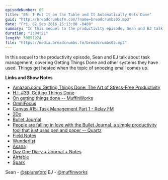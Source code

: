 ```yaml
---
episodeNumber: 05
title: "05: I Put It on the Table and It Automatically Gets Done"
guid: "http://breadcrumbsfm.com/?name=breadcrumbs05.mp3"
date: "Fri, 02 Sep 2016 15:13:00 -0400"
summary: "In this sequel to the productivity episode, Sean and EJ talk about task management, covering Getting Things Done and other systems they have used. Things get heated when the topic of snoozing email comes up."
duration: "1:04:21"
length: 30891224
file: "https://media.breadcrumbs.fm/breadcrumbs05.mp3"
---
```

In this sequel to the productivity episode, Sean and EJ talk about task management, covering Getting Things Done and other systems they have used. Things get heated when the topic of snoozing email comes up.

**Links and Show Notes** 
- [Amazon.com: Getting Things Done: The Art of Stress-Free Productivity](http://www.amazon.com/dp/B00KWG9M2E/?tag=breadcrumbsfm-20)
- [H.I. #39: Getting Things Done](http://www.hellointernet.fm/podcast/39)
- [On getting things done -- MuffinWorks](http://www.muffin.works/blog/2016/7/15/on-getting-things-done)
- [OmniFocus](https://www.omnigroup.com/omnifocus)
- [Canvas #15: Task Management Part 1 - Relay FM](https://www.relay.fm/canvas/15)
- [2Do](https://geo.itunes.apple.com/us/app/2do/id303656546)
- [Bullet Journal](http://bulletjournal.com/)
- [ People are falling in love with the Bullet Journal, a simple productivity tool that just uses pen and paper -- Quartz](http://qz.com/701309/people-are-falling-in-love-with-a-simple-productivity-system-that-just-uses-pen-and-paper/)
- [Field Notes](https://fieldnotesbrand.com/)
- [Wunderlist](https://www.wunderlist.com/)
- [Asana](https://asana.com/)
- [ Day One Diary + Journal + Notes](https://geo.itunes.apple.com/us/app/day-one-diary-+-journal-+-notes/id1044867788)
- [ Airtable](https://geo.itunes.apple.com/us/app/airtable-flexible-database/id914172636)
- [ Spark](https://geo.itunes.apple.com/us/app/spark-love-your-email-again/id997102246)

Sean - [@splunsford](https://twitter.com/splunsford) EJ - [@muffinworks](https://twitter.com/muffinworks)